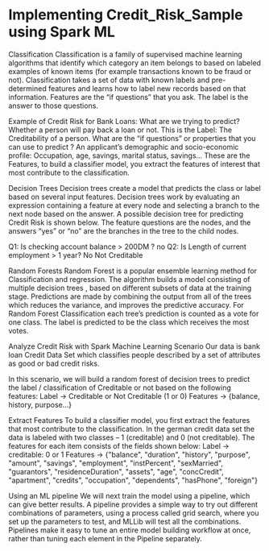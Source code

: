 # Implementing Credit_Risk_Sample using Spark ML

Classification
Classification is a family of supervised machine learning algorithms that identify which category an item belongs to based on labeled examples of known items (for example transactions known to be fraud or not). Classification takes a set of data with known labels and pre-determined features and learns how to label new records based on that information. Features are the “if questions” that you ask. The label is the answer to those questions.

Example of Credit Risk for Bank Loans:
What are we trying to predict?
Whether a person will pay back a loan or not.
This is the Label: The Creditability of a person.
What are the “if questions” or properties that you can use to predict ?
An applicant’s demographic and socio-economic profile: Occupation, age, savings, marital status, savings...
These are the Features, to build a classifier model, you extract the features of interest that most contribute to the classification.

Decision Trees
Decision trees create a model that predicts the class or label based on several input features. Decision trees work by evaluating an expression containing a feature at every node and selecting a branch to the next node based on the answer. A possible decision tree for predicting Credit Risk is shown below. The feature questions are the nodes, and the answers “yes” or “no” are the branches in the tree to the child nodes.

Q1: Is checking account balance > 200DM ?
no
Q2: Is Length of current employment > 1 year?
No
Not Creditable

Random Forests
Random Forest is a popular ensemble learning method for Classification and regression. The algorithm builds a model consisting of multiple decision trees , based on different subsets of data at the training stage. Predictions are made by combining the output from all of the trees which reduces the variance, and improves the predictive accuracy. For Random Forest Classification each tree’s prediction is counted as a vote for one class. The label is predicted to be the class which receives the most votes.

Analyze Credit Risk with Spark Machine Learning Scenario
Our data is bank loan Credit Data Set which classifies people described by a set of attributes as good or bad credit risks.

In this scenario, we will build a random forest of decision trees to predict the label / classification of Creditable or not based on the following features:
Label → Creditable or Not Creditable (1 or 0)
Features → {balance, history, purpose…}

Extract Features
To build a classifier model, you first extract the features that most contribute to the classification. In the german credit data set the data is labeled with two classes – 1 (creditable) and 0 (not creditable).
The features for each item consists of the fields shown below:
Label → creditable: 0 or 1
Features → {"balance", "duration", "history", "purpose", "amount", "savings", "employment", "instPercent", "sexMarried", "guarantors", "residenceDuration", "assets", "age", "concCredit", "apartment", "credits", "occupation", "dependents", "hasPhone", "foreign"}

Using an ML pipeline
We will next train the model using a pipeline, which can give better results. A pipeline provides a simple way to try out different combinations of parameters, using a process called grid search, where you set up the parameters to test, and MLLib will test all the combinations. Pipelines make it easy to tune an entire model building workflow at once, rather than tuning each element in the Pipeline separately.


